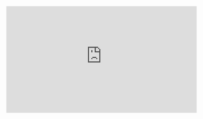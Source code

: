 <div style="position:relative;width:100%;height:0;padding-bottom:56.25%"><iframe width="384" height="216" src="https://insights-embed.newrelic.com/embedded_widget/t6oIc74_N50x0_kZAnAy8dXtXmg3fWwq" frameborder="0" style="position:absolute;width:100%;height:100%"></iframe></div>
